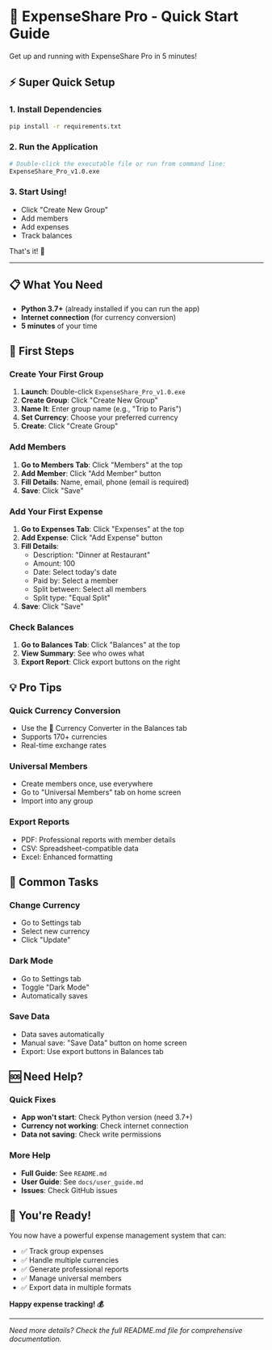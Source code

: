 # 🚀 ExpenseShare Pro - Quick Start Guide

Get up and running with ExpenseShare Pro in 5 minutes!

## ⚡ Super Quick Setup

### 1. Install Dependencies
```bash
pip install -r requirements.txt
```

### 2. Run the Application
```bash
# Double-click the executable file or run from command line:
ExpenseShare_Pro_v1.0.exe
```

### 3. Start Using!
- Click "Create New Group"
- Add members
- Add expenses
- Track balances

That's it! 🎉

---

## 📋 What You Need

- **Python 3.7+** (already installed if you can run the app)
- **Internet connection** (for currency conversion)
- **5 minutes** of your time

## 🎯 First Steps

### Create Your First Group
1. **Launch**: Double-click `ExpenseShare_Pro_v1.0.exe`
2. **Create Group**: Click "Create New Group"
3. **Name It**: Enter group name (e.g., "Trip to Paris")
4. **Set Currency**: Choose your preferred currency
5. **Create**: Click "Create Group"

### Add Members
1. **Go to Members Tab**: Click "Members" at the top
2. **Add Member**: Click "Add Member" button
3. **Fill Details**: Name, email, phone (email is required)
4. **Save**: Click "Save"

### Add Your First Expense
1. **Go to Expenses Tab**: Click "Expenses" at the top
2. **Add Expense**: Click "Add Expense" button
3. **Fill Details**:
   - Description: "Dinner at Restaurant"
   - Amount: 100
   - Date: Select today's date
   - Paid by: Select a member
   - Split between: Select all members
   - Split type: "Equal Split"
4. **Save**: Click "Save"

### Check Balances
1. **Go to Balances Tab**: Click "Balances" at the top
2. **View Summary**: See who owes what
3. **Export Report**: Click export buttons on the right

## 💡 Pro Tips

### Quick Currency Conversion
- Use the 💱 Currency Converter in the Balances tab
- Supports 170+ currencies
- Real-time exchange rates

### Universal Members
- Create members once, use everywhere
- Go to "Universal Members" tab on home screen
- Import into any group

### Export Reports
- PDF: Professional reports with member details
- CSV: Spreadsheet-compatible data
- Excel: Enhanced formatting

## 🔧 Common Tasks

### Change Currency
- Go to Settings tab
- Select new currency
- Click "Update"

### Dark Mode
- Go to Settings tab
- Toggle "Dark Mode"
- Automatically saves

### Save Data
- Data saves automatically
- Manual save: "Save Data" button on home screen
- Export: Use export buttons in Balances tab

## 🆘 Need Help?

### Quick Fixes
- **App won't start**: Check Python version (need 3.7+)
- **Currency not working**: Check internet connection
- **Data not saving**: Check write permissions

### More Help
- **Full Guide**: See `README.md`
- **User Guide**: See `docs/user_guide.md`
- **Issues**: Check GitHub issues

## 🎉 You're Ready!

You now have a powerful expense management system that can:
- ✅ Track group expenses
- ✅ Handle multiple currencies
- ✅ Generate professional reports
- ✅ Manage universal members
- ✅ Export data in multiple formats

**Happy expense tracking! 💰**

---

*Need more details? Check the full README.md file for comprehensive documentation.* 